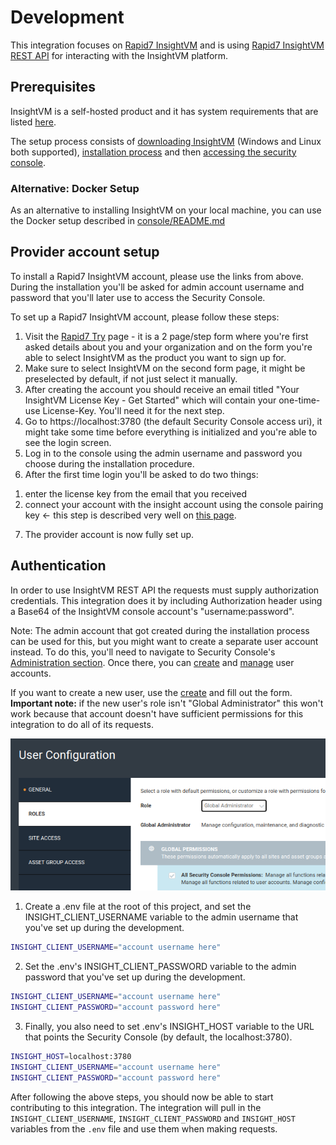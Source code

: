# Development

This integration focuses on
[Rapid7 InsightVM](https://www.rapid7.com/products/insightvm/) and is using
[Rapid7 InsightVM REST API](https://help.rapid7.com/insightvm/en-us/api/index.html)
for interacting with the InsightVM platform.

## Prerequisites

InsightVM is a self-hosted product and it has system requirements that are
listed [here](https://docs.rapid7.com/insightvm/requirements).

The setup process consists of
[downloading InsightVM](https://docs.rapid7.com/insightvm/download) (Windows and
Linux both supported),
[installation process](https://docs.rapid7.com/insightvm/install) and then
[accessing the security console](https://docs.rapid7.com/insightvm/log-in-and-activate).

### Alternative: Docker Setup

As an alternative to installing InsightVM on your local machine, you can use the
Docker setup described in [console/README.md](../console/README.md)

## Provider account setup

To install a Rapid7 InsightVM account, please use the links from above. During
the installation you'll be asked for admin account username and password that
you'll later use to access the Security Console.

To set up a Rapid7 InsightVM account, please follow these steps:

1. Visit the [Rapid7 Try](https://www.rapid7.com/trial/insightvm/) page - it is
   a 2 page/step form where you're first asked details about you and your
   organization and on the form you're able to select InsightVM as the product
   you want to sign up for.
2. Make sure to select InsightVM on the second form page, it might be
   preselected by default, if not just select it manually.
3. After creating the account you should receive an email titled "Your InsightVM
   License Key - Get Started" which will contain your one-time-use License-Key.
   You'll need it for the next step.
4. Go to https://localhost:3780 (the default Security Console access uri), it
   might take some time before everything is initialized and you're able to see
   the login screen.
5. Log in to the console using the admin username and password you choose during
   the installation procedure.
6. After the first time login you'll be asked to do two things:

1) enter the license key from the email that you received
2) connect your account with the insight account using the console pairing key
   <- this step is described very well on
   [this page](https://www.rapid7.com/cx/get-started-with-insightvm-cloud-capabilities/2/).

7. The provider account is now fully set up.

## Authentication

In order to use InsightVM REST API the requests must supply authorization
credentials. This integration does it by including Authorization header using a
Base64 of the InsightVM console account's "username:password".

Note: The admin account that got created during the installation process can be
used for this, but you might want to create a separate user account instead. To
do this, you'll need to navigate to Security Console's
[Administration section](https://localhost:3780/admin/index.jsp). Once there,
you can [create](https://localhost:3780/admin/user/config.jsp) and
[manage](https://localhost:3780/admin/users.jsp) user accounts.

If you want to create a new user, use the
[create](https://localhost:3780/admin/user/config.jsp) and fill out the form.\
**Important note:** if the new user's role isn't "Global Administrator" this won't
work because that account doesn't have sufficient permissions for this integration
to do all of its requests.

![User role](images/user-role.png)

1. Create a .env file at the root of this project, and set the
   INSIGHT_CLIENT_USERNAME variable to the admin username that you've set up
   during the development.

```bash
INSIGHT_CLIENT_USERNAME="account username here"
```

2. Set the .env's INSIGHT_CLIENT_PASSWORD variable to the admin password that
   you've set up during the development.

```bash
INSIGHT_CLIENT_USERNAME="account username here"
INSIGHT_CLIENT_PASSWORD="account password here"
```

3. Finally, you also need to set .env's INSIGHT_HOST variable to the URL that
   points the Security Console (by default, the localhost:3780).

```bash
INSIGHT_HOST=localhost:3780
INSIGHT_CLIENT_USERNAME="account username here"
INSIGHT_CLIENT_PASSWORD="account password here"
```

After following the above steps, you should now be able to start contributing to
this integration. The integration will pull in the `INSIGHT_CLIENT_USERNAME`,
`INSIGHT_CLIENT_PASSWORD` and `INSIGHT_HOST` variables from the `.env` file and
use them when making requests.
